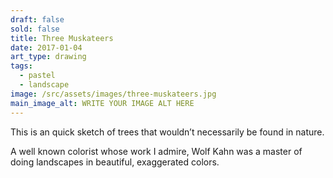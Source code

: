 ```yaml
---
draft: false
sold: false
title: Three Muskateers
date: 2017-01-04
art_type: drawing
tags:
  - pastel
  - landscape
image: /src/assets/images/three-muskateers.jpg
main_image_alt: WRITE YOUR IMAGE ALT HERE
---
```

This is an quick sketch of trees that wouldn’t necessarily be found in nature.

A well known colorist whose work I admire, Wolf Kahn was a master of doing landscapes in beautiful, exaggerated colors.